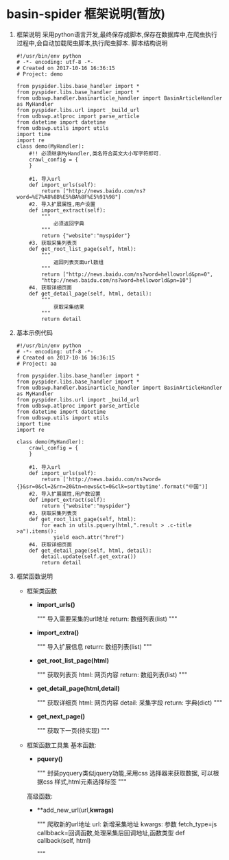 # basin-spider 框架说明(暂放)

1. 框架说明
采用python语言开发,最终保存成脚本,保存在数据库中,在爬虫执行过程中,会自动加载爬虫脚本,执行爬虫脚本. 脚本结构说明

    ~~~
    #!/usr/bin/env python
    # -*- encoding: utf-8 -*-
    # Created on 2017-10-16 16:36:15
    # Project: demo
    
    from pyspider.libs.base_handler import *
    from pyspider.libs.base_handler import *
    from udbswp.handler.basinarticle_handler import BasinArticleHandler as MyHandler
    from pyspider.libs.url import _build_url
    from udbswp.atlproc import parse_article
    from datetime import datetime
    from udbswp.utils import utils
    import time
    import re
    class demo(MyHandler):
        #!! 必须继承MyHandler,类名符合英文大小写字符即可.
        crawl_config = {
        }

        #1. 导入url
        def import_urls(self):
            return ["http://news.baidu.com/ns?word=%E7%A8%8B%E5%BA%8F%E5%91%98"]
        #2. 导入扩展属性,用户设置
        def import_extract(self):
            """
                必须返回字典
            """
            return {"website":"myspider"}
        #3. 获取采集列表页
        def get_root_list_page(self, html):
            """
                返回列表页面url数组
            """
            return ["http://news.baidu.com/ns?word=helloworld&pn=0",
            "http://news.baidu.com/ns?word=helloworld&pn=10"]
        #4. 获取详细页面
        def get_detail_page(self, html, detail):
            """
                获取采集结果
            """
            return detail
    ~~~
    
2. 基本示例代码 

    ~~~
    #!/usr/bin/env python
    # -*- encoding: utf-8 -*-
    # Created on 2017-10-16 16:36:15
    # Project: aa
    
    from pyspider.libs.base_handler import *
    from pyspider.libs.base_handler import *
    from udbswp.handler.basinarticle_handler import BasinArticleHandler as MyHandler
    from pyspider.libs.url import _build_url
    from udbswp.atlproc import parse_article
    from datetime import datetime
    from udbswp.utils import utils
    import time
    import re
    
    class demo(MyHandler):
        crawl_config = {
        }
        
        #1. 导入url
        def import_urls(self):
            return ['http://news.baidu.com/ns?word={}&sr=0&cl=2&rn=20&tn=news&ct=0&clk=sortbytime'.format("中国")]
        #2. 导入扩展属性,用户数设置
        def import_extract(self):
            return {"website":"myspider"}
        #3. 获取采集列表页
        def get_root_list_page(self, html):
            for each in utils.pquery(html,".result > .c-title >a").items():
                yield each.attr("href")
        #4. 获取详细页面
        def get_detail_page(self, html, detail):
            detail.update(self.get_extra())
            return detail
    
    ~~~

3. 框架函数说明
    + 框架类函数

        + **import_urls()**
        
            """
            导入需要采集的url地址
            return: 数组列表(list)
            """
        
        + **import_extra()**  
        
            """
            导入扩展信息
            return: 数组列表(list)
            """
        + **get_root_list_page(html)**
          
            """
            获取列表页
            html: 网页内容
            return: 数组列表(list)
            """
        + **get_detail_page(html,detail)**  

            """
            获取详细页
            html: 网页内容
            detail: 采集字段
            return: 字典(dict)
            """

        + **get_next_page()**  

            """
            获取下一页(待实现)
            """
        
    + 框架函数工具集
        基本函数:
        + **pquery()**  

            """
            封装pyquery类似jquery功能,采用css 选择器来获取数据, 可以根据css 样式,html元素选择标签
            """
        
        高级函数:
        
        + **add_new_url(url,**kwrags)** 
        
            """
            爬取新的url地址
            url: 新增采集地址
            kwargs: 参数
            fetch_type=js
            callbback=回调函数,处理采集后回调地址,函数类型 def callback(self, html)
            
            """

            
    


